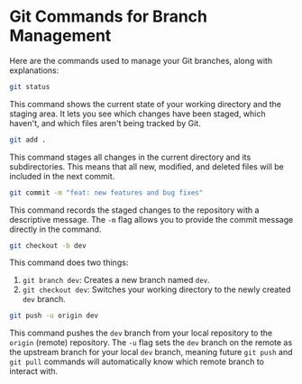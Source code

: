 # Git Commands for Branch Management

Here are the commands used to manage your Git branches, along with explanations:

```bash
git status
```
This command shows the current state of your working directory and the staging area. It lets you see which changes have been staged, which haven't, and which files aren't being tracked by Git.

```bash
git add .
```
This command stages all changes in the current directory and its subdirectories. This means that all new, modified, and deleted files will be included in the next commit.

```bash
git commit -m "feat: new features and bug fixes"
```
This command records the staged changes to the repository with a descriptive message. The `-m` flag allows you to provide the commit message directly in the command.

```bash
git checkout -b dev
```
This command does two things:
1.  `git branch dev`: Creates a new branch named `dev`.
2.  `git checkout dev`: Switches your working directory to the newly created `dev` branch.

```bash
git push -u origin dev
```
This command pushes the `dev` branch from your local repository to the `origin` (remote) repository. The `-u` flag sets the `dev` branch on the remote as the upstream branch for your local `dev` branch, meaning future `git push` and `git pull` commands will automatically know which remote branch to interact with.